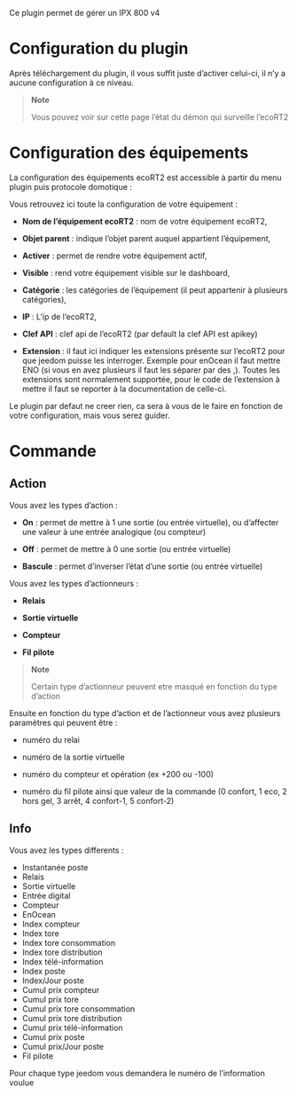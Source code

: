 Ce plugin permet de gérer un IPX 800 v4

Configuration du plugin
=======================

Après téléchargement du plugin, il vous suffit juste d’activer celui-ci,
il n’y a aucune configuration à ce niveau.

> **Note**
>
> Vous pouvez voir sur cette page l’état du démon qui surveille l’ecoRT2

Configuration des équipements
=============================

La configuration des équipements ecoRT2 est accessible à partir du menu
plugin puis protocole domotique :

Vous retrouvez ici toute la configuration de votre équipement :

-   **Nom de l’équipement ecoRT2** : nom de votre équipement ecoRT2,

-   **Objet parent** : indique l’objet parent auquel appartient
    l’équipement,

-   **Activer** : permet de rendre votre équipement actif,

-   **Visible** : rend votre équipement visible sur le dashboard,

-   **Catégorie** : les catégories de l’équipement (il peut appartenir à
    plusieurs catégories),

-   **IP** : L’ip de l’ecoRT2,

-   **Clef API** : clef api de l’ecoRT2 (par default la clef API
    est apikey)

-   **Extension** : il faut ici indiquer les extensions présente sur
    l’ecoRT2 pour que jeedom puisse les interroger. Exemple pour enOcean
    il faut mettre ENO (si vous en avez plusieurs il faut les séparer
    par des ,). Toutes les extensions sont normalement supportée, pour
    le code de l’extension à mettre il faut se reporter à la
    documentation de celle-ci.

Le plugin par defaut ne creer rien, ca sera à vous de le faire en
fonction de votre configuration, mais vous serez guider.

Commande
========

Action
------

Vous avez les types d’action :

-   **On** : permet de mettre à 1 une sortie (ou entrée virtuelle), ou
    d’affecter une valeur à une entrée analogique (ou compteur)

-   **Off** : permet de mettre à 0 une sortie (ou entrée virtuelle)

-   **Bascule** : permet d’inverser l’état d’une sortie (ou
    entrée virtuelle)

Vous avez les types d’actionneurs :

-   **Relais**

-   **Sortie virtuelle**

-   **Compteur**

-   **Fil pilote**

> **Note**
>
> Certain type d’actionneur peuvent etre masqué en fonction du type
> d’action

Ensuite en fonction du type d’action et de l’actionneur vous avez
plusieurs paramètres qui peuvent être :

-   numéro du relai

-   numéro de la sortie virtuelle

-   numéro du compteur et opération (ex +200 ou -100)

-   numéro du fil pilote ainsi que valeur de la commande (0 confort, 1 eco, 2 hors gel, 3 arrêt, 4 confort-1, 5 confort-2)

Info
----

Vous avez les types differents :

-   Instantanée poste
-   Relais
-   Sortie virtuelle
-   Entrée digital
-   Compteur
-   EnOcean
-   Index compteur
-   Index tore
-   Index tore consommation
-   Index tore distribution
-   Index télé-information
-   Index poste
-   Index/Jour poste
-   Cumul prix compteur
-   Cumul prix tore
-   Cumul prix tore consommation
-   Cumul prix tore distribution
-   Cumul prix télé-information
-   Cumul prix poste
-   Cumul prix/Jour poste
-   Fil pilote

Pour chaque type jeedom vous demandera le numéro de l’information voulue
